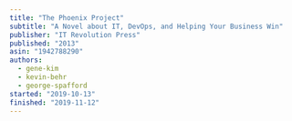 ```yaml
---
title: "The Phoenix Project"
subtitle: "A Novel about IT, DevOps, and Helping Your Business Win"
publisher: "IT Revolution Press"
published: "2013"
asin: "1942788290"
authors:
  - gene-kim
  - kevin-behr
  - george-spafford
started: "2019-10-13"
finished: "2019-11-12"
---
```

